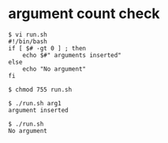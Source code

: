 # argument count check 
```{bash}
$ vi run.sh
#!/bin/bash
if [ $# -gt 0 ] ; then
    echo $#" arguments inserted"
else
    echo "No argument"
fi

$ chmod 755 run.sh

$ ./run.sh arg1
argument inserted

$ ./run.sh
No argument
```
